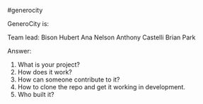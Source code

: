 #generocity

GeneroCity is:

Team lead: Bison Hubert
Ana Nelson
Anthony Castelli
Brian Park

Answer:
1. What is your project?
2. How does it work?
3. How can someone contribute to it?
4. How to clone the repo and get it working in development.
5. Who built it?